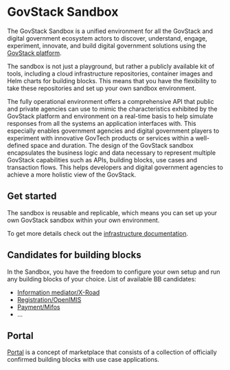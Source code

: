 # GovStack Sandbox

The GovStack Sandbox is a unified environment for all the GovStack and digital government
ecosystem actors to discover, understand, engage, experiment, innovate, and build digital
government solutions using the [GovStack platform](http://govstack.gitbook.io/).

The sandbox is not just a playground, but rather a publicly available kit of tools, including a cloud infrastructure
repositories, container images and Helm charts for building blocks. This means that you have the flexibility to take these
repositories and set up your own sandbox environment.

The fully operational environment offers a comprehensive API that public and private agencies can use to mimic the
characteristics exhibited by the GovStack platform and environment on a real-time basis to help simulate responses from 
all the systems an application interfaces with. This especially enables government agencies and digital government 
players to experiment with innovative GovTech products or services within a well-defined space and duration. The design 
of the GovStack sandbox encapsulates the business logic and data necessary to represent multiple GovStack capabilities 
such as APIs, building blocks, use cases and transaction flows. This helps developers and digital government agencies 
to achieve a more holistic view of the GovStack.
## Get started

The sandbox is reusable and replicable, which means you can set up your own GovStack sandbox within your own environment.

To get more details check out the [infrastructure documentation](https://github.com/GovStackWorkingGroup/sandbox-infra). 

## Candidates for building blocks
In the Sandbox, you have the freedom to configure your own setup and run any building blocks of your choice.
List of available BB candidates:

* [Information mediator/X-Road](https://github.com/GovStackWorkingGroup/sandbox-bb-information-mediator)
* [Registration/OpenIMIS](https://github.com/GovStackWorkingGroup/sandbox-bb-registration) 
* [Payment/Mifos](https://github.com/GovStackWorkingGroup/sandbox-bb-payments) 
* …

## Portal

[Portal](https://github.com/GovStackWorkingGroup/sandbox-portal-backend) is a concept of marketplace that consists of a 
collection of officially confirmed building blocks with use case applications.